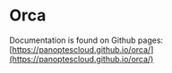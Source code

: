 # Orca

Documentation is found on Github pages: [https://panoptescloud.github.io/orca/](https://panoptescloud.github.io/orca/)
